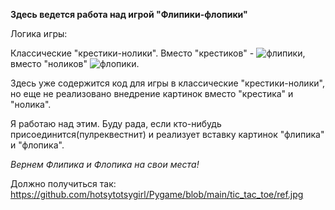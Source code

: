 **Здесь ведется работа над игрой "Флипики-флопики"**

Логика игры:

Классические "крестики-нолики". Вместо "крестиков" - ![флипики](flipik.png), 
вместо "ноликов" ![флопики](flopik.png).

Здесь уже содержится код для игры в классические "крестики-нолики", но еще не реализовано внедрение картинок вместо "крестика" и "нолика".

Я работаю над этим. Буду рада, если кто-нибудь присоединится(пулреквестнит) и реализует вставку картинок "флипика" и "флопика". 

*Вернем Флипика и Флопика на свои места!*

Должно получиться так: https://github.com/hotsytotsygirl/Pygame/blob/main/tic_tac_toe/ref.jpg



